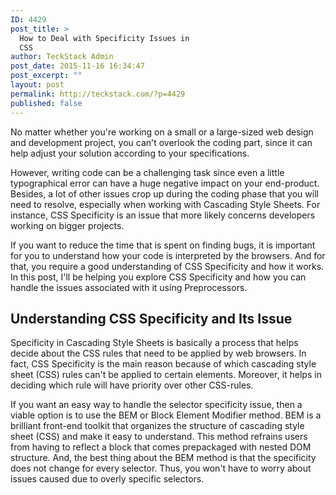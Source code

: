 ```yaml
---
ID: 4429
post_title: >
  How to Deal with Specificity Issues in
  CSS
author: TeckStack Admin
post_date: 2015-11-16 16:34:47
post_excerpt: ""
layout: post
permalink: http://teckstack.com/?p=4429
published: false
---
```

No matter whether you're working on a small or a large-sized web design and development project, you can't overlook the coding part, since it can help adjust your solution according to your specifications.

However, writing code can be a challenging task since even a little typographical error can have a huge negative impact on your end-product. Besides, a lot of other issues crop up during the coding phase that you will need to resolve, especially when working with Cascading Style Sheets. For instance, CSS Specificity is an issue that more likely concerns developers working on bigger projects.

If you want to reduce the time that is spent on finding bugs, it is important for you to understand how your code is interpreted by the browsers. And for that, you require a good understanding of CSS Specificity and how it works. In this post, I'll be helping you explore CSS Specificity and how you can handle the issues associated with it using Preprocessors.
<h2>Understanding CSS Specificity and Its Issue</h2>
Specificity in Cascading Style Sheets is basically a process that helps decide about the CSS rules that need to be applied by web browsers. In fact, CSS Specificity is the main reason because of which cascading style sheet (CSS) rules can't be applied to certain elements. Moreover, it helps in deciding which rule will have priority over other CSS-rules.

If you want an easy way to handle the selector specificity issue, then a viable option is to use the BEM or Block Element Modifier method. BEM is a brilliant front-end toolkit that organizes the structure of cascading style sheet (CSS) and make it easy to understand. This method refrains users from having to reflect a block that comes prepackaged with nested DOM structure. And, the best thing about the BEM method is that the specificity does not change for every selector. Thus, you won't have to worry about issues caused due to overly specific selectors.